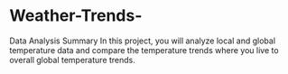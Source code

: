 # Weather-Trends-
Data Analysis
Summary
In this project, you will analyze local and global temperature data and compare the temperature trends where you live to overall global temperature trends.
